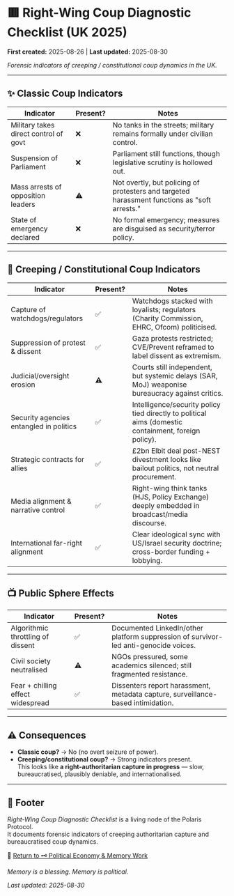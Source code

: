 # 🟥 Right-Wing Coup Diagnostic Checklist (UK 2025)

**First created:** 2025-08-26 | **Last updated:** 2025-08-30

*Forensic indicators of creeping / constitutional coup dynamics in the UK.*  

---

## ✨ Classic Coup Indicators  

| Indicator                               | Present? | Notes |
|-----------------------------------------|----------|-------|
| Military takes direct control of govt   | ❌        | No tanks in the streets; military remains formally under civilian control. |
| Suspension of Parliament                | ❌        | Parliament still functions, though legislative scrutiny is hollowed out. |
| Mass arrests of opposition leaders      | ⚠️        | Not overtly, but policing of protesters and targeted harassment functions as "soft arrests." |
| State of emergency declared             | ❌        | No formal emergency; measures are disguised as security/terror policy. |

---

## 🩻 Creeping / Constitutional Coup Indicators  

| Indicator                               | Present? | Notes |
|-----------------------------------------|----------|-------|
| Capture of watchdogs/regulators         | ✅        | Watchdogs stacked with loyalists; regulators (Charity Commission, EHRC, Ofcom) politicised. |
| Suppression of protest & dissent        | ✅        | Gaza protests restricted; CVE/Prevent reframed to label dissent as extremism. |
| Judicial/oversight erosion              | ⚠️        | Courts still independent, but systemic delays (SAR, MoJ) weaponise bureaucracy against critics. |
| Security agencies entangled in politics | ✅        | Intelligence/security policy tied directly to political aims (domestic containment, foreign policy). |
| Strategic contracts for allies          | ✅        | £2bn Elbit deal post-NEST divestment looks like bailout politics, not neutral procurement. |
| Media alignment & narrative control     | ✅        | Right-wing think tanks (HJS, Policy Exchange) deeply embedded in broadcast/media discourse. |
| International far-right alignment       | ✅        | Clear ideological sync with US/Israel security doctrine; cross-border funding + lobbying. |

---

## 📺 Public Sphere Effects  

| Indicator                               | Present? | Notes |
|-----------------------------------------|----------|-------|
| Algorithmic throttling of dissent       | ✅        | Documented LinkedIn/other platform suppression of survivor-led anti-genocide voices. |
| Civil society neutralised               | ⚠️        | NGOs pressured, some academics silenced; still fragmented resistance. |
| Fear + chilling effect widespread       | ✅        | Dissenters report harassment, metadata capture, surveillance-based intimidation. |

---

## ⚠️ Consequences  

- **Classic coup?** → No (no overt seizure of power).  
- **Creeping/constitutional coup?** → Strong indicators present.  
This looks like **a right-authoritarian capture in progress** — slow, bureaucratised, plausibly deniable, and internationalised.  

---

## 🏮 Footer  

*Right-Wing Coup Diagnostic Checklist* is a living node of the Polaris Protocol.  
It documents forensic indicators of creeping authoritarian capture and bureaucratised coup dynamics.  

🏮 [Return to 🗝️ Political Economy & Memory Work](../README.md)

*Memory is a blessing. Memory is political.* 

_Last updated: 2025-08-30_  

